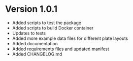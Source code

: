 # Version 1.0.1

- Added scripts to test the package
- Added scripts to build Docker container
- Updates to tests
- Added more example data files for different plate layouts
- Added documentation
- Added requirements files and updated manifest
- Added CHANGELOG.md
